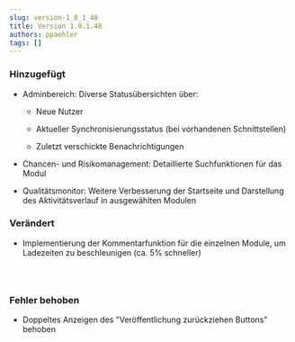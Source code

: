 ```yaml
---
slug: version-1_0_1_48
title: Version 1.0.1.48
authors: ppaehler
tags: []
---
```


### Hinzugefügt

- Adminbereich: Diverse Statusübersichten über:

  - Neue Nutzer

  - Aktueller Synchronisierungsstatus (bei vorhandenen Schnittstellen)

  - Zuletzt verschickte Benachrichtigungen

- Chancen- und Risikomanagement: Detaillierte Suchfunktionen für das Modul

- Qualitätsmonitor: Weitere Verbesserung der Startseite und Darstellung des Aktivitätsverlauf in ausgewählten Modulen

### Verändert

- Implementierung der Kommentarfunktion für die einzelnen Module, um Ladezeiten zu beschleunigen (ca. 5% schneller)

###  

### Fehler behoben

- Doppeltes Anzeigen des "Veröffentlichung zurückziehen Buttons" behoben
